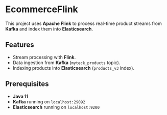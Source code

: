 # EcommerceFlink

This project uses **Apache Flink** to process real-time product streams from **Kafka** and index them into **Elasticsearch**.

## Features
- Stream processing with **Flink**.
- Data ingestion from **Kafka** (`myteck_products` topic).
- Indexing products into **Elasticsearch** (`products_v3` index).

## Prerequisites
- **Java 11**
- **Kafka** running on `localhost:29092`
- **Elasticsearch** running on `localhost:9200`

